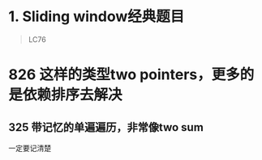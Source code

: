 # 1. Sliding window经典题目
> LC76

# 826 这样的类型two pointers，更多的是依赖排序去解决

## 325 带记忆的单遍遍历，非常像two sum
一定要记清楚
